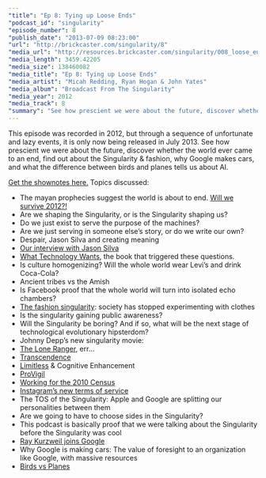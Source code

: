 ```yaml
---
"title": "Ep 8: Tying up Loose Ends"
"podcast_id": "singularity"
"episode_number": 8
"publish_date": "2013-07-09 08:23:00"
"url": "http://brickcaster.com/singularity/8"
"media_url": "http://resources.brickcaster.com/singularity/008_loose_ends.mp3"
"media_length": 3459.42205
"media_size": 138460082
"media_title": "Ep 8: Tying up Loose Ends"
"media_artist": "Micah Redding, Ryan Hogan & John Yates"
"media_album": "Broadcast From The Singularity"
"media_year": 2012
"media_track": 8
"summary": "See how prescient we were about the future, discover whether the world ever came to an end, find out about the Singularity & fashion, why Google makes cars, and what the difference between birds and planes tells us about AI."
---
```

This episode was recorded in 2012, but through a sequence of unfortunate and lazy events, it is only now being released in July 2013. See how prescient we were about the future, discover whether the world ever came to an end, find out about the Singularity & fashion, why Google makes cars, and what the difference between birds and planes tells us about AI.

[Get the shownotes here.](http://brickcaster.com/singularity/8) Topics discussed:

- The mayan prophecies suggest the world is about to end. [Will we survive 2012?!](http://en.wikipedia.org/wiki/2012_phenomenon)
- Are we shaping the Singularity, or is the Singularity shaping us?
- Do we just exist to serve the purpose of the machines?
- Are we just serving in someone else’s story, or do we write our own?
- Despair, Jason Silva and creating meaning
- [Our interview with Jason Silva](http://brickcaster.com/singularity/5)
- [What Technology Wants](http://www.amazon.com/gp/product/0143120174/ref=as_li_ss_tl?ie=UTF8&camp=1789&creative=390957&creativeASIN=0143120174&linkCode=as2&tag=micahredding-20), the book that triggered these questions.
- Is culture homogenizing? Will the whole world wear Levi’s and drink Coca-Cola?
- Ancient tribes vs the Amish
- Is Facebook proof that the whole world will turn into isolated echo chambers?
- [The fashion singularity](http://www.vanityfair.com/style/2012/01/prisoners-of-style-201201): society has stopped experimenting with clothes
- Is the singularity gaining public awareness?
- Will the Singularity be boring? And if so, what will be the next stage of technological evolutionary hipsterdom?
- Johnny Depp’s new singularity movie:
- <a href="http://en.wikipedia.org/wiki/The_Lone_Ranger_(2013_film)">The Lone Ranger</a>, err...
- [Transcendence](http://www.kurzweilai.net/johnny-depp-uploaded-to-supercomputer-in-film-about-the-singularity)
- [Limitless](http://www.iamrogue.com/limitless/fullsite/index.html) & Cognitive Enhancement
- [ProVigil](http://www.provigil.com/)
- [Working for the 2010 Census](http://www.census.gov/2010census/)
- [Instagram’s new terms of service](http://bits.blogs.nytimes.com/2012/12/17/what-instagrams-new-terms-of-service-mean-for-you/)
- The TOS of the Singularity: Apple and Google are splitting our personalities between them
- Are we going to have to choose sides in the Singularity?
- This podcast is basically proof that we were talking about the Singularity before the Singularity was cool
- [Ray Kurzweil joins Google](http://techcrunch.com/2012/12/14/ray-kurzweil-joins-google-as-engineering-director-focusing-on-machine-learning-and-language-tech/)
- Why Google is making cars: The value of foresight to an organization like Google, with massive resources
- [Birds vs Planes](http://www.stufftoblowyourmind.com/blog/why-dont-airplanes-have-flapping-wings/)
